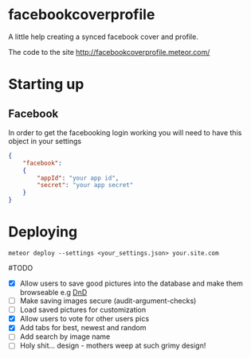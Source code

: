 # facebookcoverprofile
A little help creating a synced facebook cover and profile.

The code to the site http://facebookcoverprofile.meteor.com/

# Starting up

## Facebook

In order to get the facebooking login working you will
need to have this object in your settings

```json
{
	"facebook":
	{
		"appId": "your app id",
		"secret": "your app secret"
	}
}
```

# Deploying

`meteor deploy --settings <your_settings.json> your.site.com`

#TODO

- [x] Allow users to save good pictures
into the database and make them browseable e.g
[DnD](http://cdn.superbwallpapers.com/wallpapers/games/dungeons-dragons-20207-1366x768.jpg)
- [ ] Make saving images secure (audit-argument-checks)
- [ ] Load saved pictures for customization
- [x] Allow users to vote for other users pics
- [x] Add tabs for best, newest and random
- [ ] Add search by image name
- [ ] Holy shit... design - mothers weep at such grimy design!